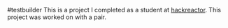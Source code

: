 #testbuilder
This is a project I completed as a student at [hackreactor](http://hackreactor.com). This project was worked on with a pair.
